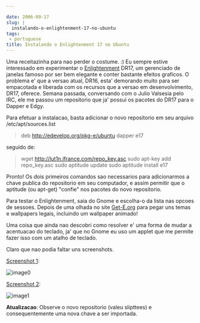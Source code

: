 ```yaml
---

date: 2006-09-17
slug: |
  instalando-o-enlightenment-17-no-ubuntu
tags:
 - portuguese
title: Instalando o Enlightenment 17 no Ubuntu
---
```


Uma receitazinha para nao perder o costume. :) Eu sempre estive
interessado em experimentar o
[Enlightenment](http://enlightenment.sourceforge.net/) DR17, um
gerenciado de janelas famoso por ser bem elegante e conter bastante
efeitos graficos. O problema e' que a versao atual, DR16, esta'
demorando muito para ser empacotada e liberada com os recursos que a
versao em desenvolvimento, DR17, oferece. Semana passada, conversando
com o Julio Valsesia pelo IRC, ele me passou um repositorio que ja'
possui os pacotes do DR17 para o Dapper e Edgy.

Para efetuar a instalacao, basta adicionar o novo repositorio em seu
arquivo /etc/apt/sources.list

> deb <http://edevelop.org/pkg-e/ubuntu> dapper e17

seguido de:

> wget <http://lut1n.ifrance.com/repo_key.asc> sudo apt-key add
> repo_key.asc sudo aptitude update sudo aptitude install e17

Pronto! Os dois primeiros comandos sao necessarios para adicionarmos a
chave publica do repositorio em seu computador, e assim permitir que o
aptitude (ou apt-get) "confie" nos pacotes do novo repositorio.

Para testar o Enlightenment, saia do Gnome e escolha-o da lista nas
opcoes de sessoes. Depois de uma olhada no site
[Get-E.org](http://www3.get-e.org/) para pegar uns temas e wallpapers
legais, incluindo um wallpaper animado!

Uma coisa que ainda nao descobri como resolver e' uma forma de mudar a
acentuacao do teclado, ja' que no Gnome eu uso um applet que me permite
fazer isso com um atalho de teclado.

Claro que nao podia faltar uns screenshots.

[Screenshot 1](http://static.flickr.com/95/245803474_44bc44d59b_b.jpg):

![image0](http://static.flickr.com/95/245803474_44bc44d59b.jpg)

[Screenshot 2](http://static.flickr.com/92/245803475_09d96e18f3_b.jpg):

![image1](http://static.flickr.com/92/245803475_09d96e18f3.jpg)

**Atualizacao**: Observe o novo repositorio (valeu slipttees) e
consequentemente uma nova chave a ser importada.
